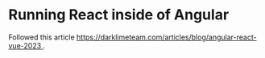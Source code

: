 # Running React inside of Angular

Followed this article [https://darklimeteam.com/articles/blog/angular-react-vue-2023
](https://darklimeteam.com/articles/blog/angular-react-vue-2023).

